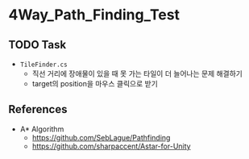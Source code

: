 # 4Way_Path_Finding_Test

## TODO Task
- `TileFinder.cs`
  - 직선 거리에 장애물이 있을 때 못 가는 타일이 더 늘어나는 문제 해결하기
  - target의 position을 마우스 클릭으로 받기

## References
- A* Algorithm
  - https://github.com/SebLague/Pathfinding
  - https://github.com/sharpaccent/Astar-for-Unity
